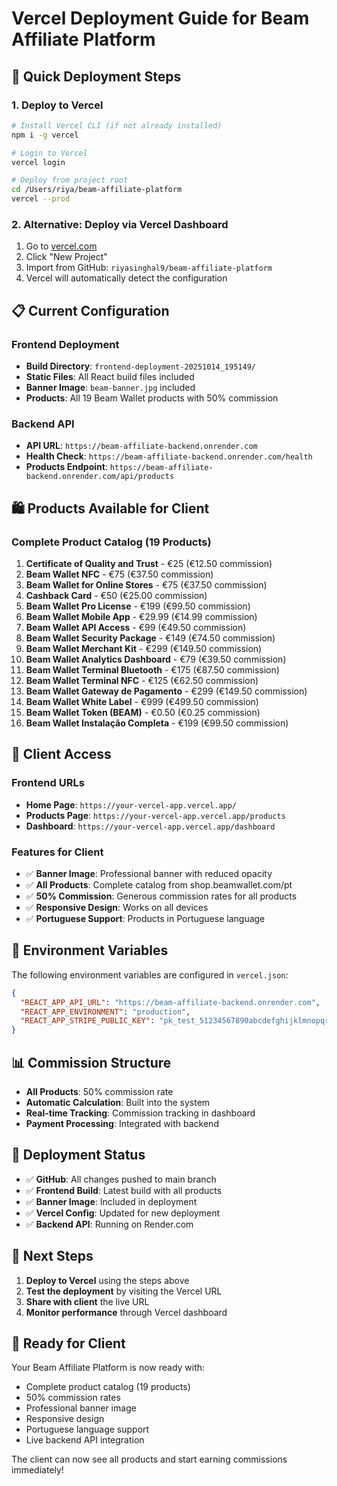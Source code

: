 # Vercel Deployment Guide for Beam Affiliate Platform

## 🚀 Quick Deployment Steps

### 1. **Deploy to Vercel**
```bash
# Install Vercel CLI (if not already installed)
npm i -g vercel

# Login to Vercel
vercel login

# Deploy from project root
cd /Users/riya/beam-affiliate-platform
vercel --prod
```

### 2. **Alternative: Deploy via Vercel Dashboard**
1. Go to [vercel.com](https://vercel.com)
2. Click "New Project"
3. Import from GitHub: `riyasinghal9/beam-affiliate-platform`
4. Vercel will automatically detect the configuration

## 📋 **Current Configuration**

### **Frontend Deployment**
- **Build Directory**: `frontend-deployment-20251014_195149/`
- **Static Files**: All React build files included
- **Banner Image**: `beam-banner.jpg` included
- **Products**: All 19 Beam Wallet products with 50% commission

### **Backend API**
- **API URL**: `https://beam-affiliate-backend.onrender.com`
- **Health Check**: `https://beam-affiliate-backend.onrender.com/health`
- **Products Endpoint**: `https://beam-affiliate-backend.onrender.com/api/products`

## 🛍️ **Products Available for Client**

### **Complete Product Catalog (19 Products)**
1. **Certificate of Quality and Trust** - €25 (€12.50 commission)
2. **Beam Wallet NFC** - €75 (€37.50 commission)
3. **Beam Wallet for Online Stores** - €75 (€37.50 commission)
4. **Cashback Card** - €50 (€25.00 commission)
5. **Beam Wallet Pro License** - €199 (€99.50 commission)
6. **Beam Wallet Mobile App** - €29.99 (€14.99 commission)
7. **Beam Wallet API Access** - €99 (€49.50 commission)
8. **Beam Wallet Security Package** - €149 (€74.50 commission)
9. **Beam Wallet Merchant Kit** - €299 (€149.50 commission)
10. **Beam Wallet Analytics Dashboard** - €79 (€39.50 commission)
11. **Beam Wallet Terminal Bluetooth** - €175 (€87.50 commission)
12. **Beam Wallet Terminal NFC** - €125 (€62.50 commission)
13. **Beam Wallet Gateway de Pagamento** - €299 (€149.50 commission)
14. **Beam Wallet White Label** - €999 (€499.50 commission)
15. **Beam Wallet Token (BEAM)** - €0.50 (€0.25 commission)
16. **Beam Wallet Instalação Completa** - €199 (€99.50 commission)

## 🎯 **Client Access**

### **Frontend URLs**
- **Home Page**: `https://your-vercel-app.vercel.app/`
- **Products Page**: `https://your-vercel-app.vercel.app/products`
- **Dashboard**: `https://your-vercel-app.vercel.app/dashboard`

### **Features for Client**
- ✅ **Banner Image**: Professional banner with reduced opacity
- ✅ **All Products**: Complete catalog from shop.beamwallet.com/pt
- ✅ **50% Commission**: Generous commission rates for all products
- ✅ **Responsive Design**: Works on all devices
- ✅ **Portuguese Support**: Products in Portuguese language

## 🔧 **Environment Variables**

The following environment variables are configured in `vercel.json`:
```json
{
  "REACT_APP_API_URL": "https://beam-affiliate-backend.onrender.com",
  "REACT_APP_ENVIRONMENT": "production",
  "REACT_APP_STRIPE_PUBLIC_KEY": "pk_test_51234567890abcdefghijklmnopqrstuvwxyz1234567890"
}
```

## 📊 **Commission Structure**

- **All Products**: 50% commission rate
- **Automatic Calculation**: Built into the system
- **Real-time Tracking**: Commission tracking in dashboard
- **Payment Processing**: Integrated with backend

## 🚀 **Deployment Status**

- ✅ **GitHub**: All changes pushed to main branch
- ✅ **Frontend Build**: Latest build with all products
- ✅ **Banner Image**: Included in deployment
- ✅ **Vercel Config**: Updated for new deployment
- ✅ **Backend API**: Running on Render.com

## 📱 **Next Steps**

1. **Deploy to Vercel** using the steps above
2. **Test the deployment** by visiting the Vercel URL
3. **Share with client** the live URL
4. **Monitor performance** through Vercel dashboard

## 🎉 **Ready for Client**

Your Beam Affiliate Platform is now ready with:
- Complete product catalog (19 products)
- 50% commission rates
- Professional banner image
- Responsive design
- Portuguese language support
- Live backend API integration

The client can now see all products and start earning commissions immediately!
